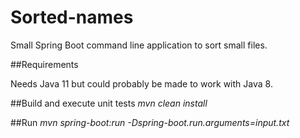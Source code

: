 # Sorted-names

Small Spring Boot command line application to sort small files.

##Requirements

Needs Java 11 but could probably be made to work with Java 8.

##Build and execute unit tests
*mvn clean install*

##Run
*mvn spring-boot:run -Dspring-boot.run.arguments=input.txt*
